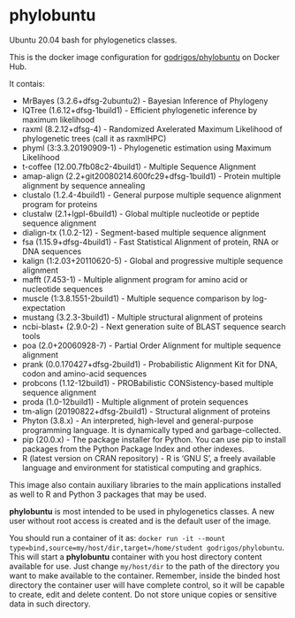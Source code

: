 # phylobuntu

Ubuntu 20.04 bash for phylogenetics classes.

This is the docker image configuration for [godrigos/phylobuntu](https://hub.docker.com/repository/docker/godrigos/phylobuntu) on Docker Hub.

It contais:
* MrBayes (3.2.6+dfsg-2ubuntu2) - Bayesian Inference of Phylogeny
* IQTree (1.6.12+dfsg-1build1) - Efficient phylogenetic inference by maximum likelihood
* raxml (8.2.12+dfsg-4) - Randomized Axelerated Maximum Likelihood of phylogenetic trees (call it as raxmlHPC)
* phyml (3:3.3.20190909-1) - Phylogenetic estimation using Maximum Likelihood
* t-coffee (12.00.7fb08c2-4build1) - Multiple Sequence Alignment
* amap-align (2.2+git20080214.600fc29+dfsg-1build1) - Protein multiple alignment by sequence annealing
* clustalo (1.2.4-4build1) - General purpose multiple sequence alignment program for proteins
* clustalw (2.1+lgpl-6build1) - Global multiple nucleotide or peptide sequence alignment
* dialign-tx (1.0.2-12) - Segment-based multiple sequence alignment
* fsa (1.15.9+dfsg-4build1) - Fast Statistical Alignment of protein, RNA or DNA sequences
* kalign (1:2.03+20110620-5) - Global and progressive multiple sequence alignment
* mafft (7.453-1) - Multiple alignment program for amino acid or nucleotide sequences
* muscle (1:3.8.1551-2build1) - Multiple sequence comparison by log-expectation
* mustang (3.2.3-3build1) - Multiple structural alignment of proteins
* ncbi-blast+ (2.9.0-2) - Next generation suite of BLAST sequence search tools
* poa (2.0+20060928-7) - Partial Order Alignment for multiple sequence alignment
* prank (0.0.170427+dfsg-2build1) - Probabilistic Alignment Kit for DNA, codon and amino-acid sequences
* probcons (1.12-12build1) - PROBabilistic CONSistency-based multiple sequence alignment
* proda (1.0-12build1) - Multiple alignment of protein sequences
* tm-align (20190822+dfsg-2build1) - Structural alignment of proteins
* Phyton (3.8.x) - An interpreted, high-level and general-purpose programming language. It is dynamically typed and garbage-collected.
* pip (20.0.x) - The package installer for Python. You can use pip to install packages from the Python Package Index and other indexes.
* R (latest version on CRAN repository) - R is ‘GNU S’, a freely available language and environment for statistical computing and graphics.

This image also contain auxiliary libraries to the main applications installed as well to R and Python 3 packages that may be used.

**phylobuntu** is most intended to be used in phylogenetics classes. A new user without root access is created and is the default user of the image.

You should run a container of it as: `docker run -it --mount type=bind,source=my/host/dir,target=/home/student godrigos/phylobuntu`. This will start a **phylobuntu** container with you host directory content available for use. Just change `my/host/dir` to the path of the directory you want to make available to the container. Remember, inside the binded host directory the container user will have complete control, so it will be capable to create, edit and delete content. Do not store unique copies or sensitive data in such directory.
